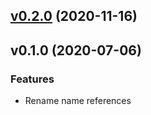 
<a name="v0.2.0"></a>
## [v0.2.0](https://github.com/authgear/authgear-sdk-js/compare/v0.1.0...v0.2.0) (2020-11-16)


<a name="v0.1.0"></a>
## v0.1.0 (2020-07-06)

### Features

* Rename name references

